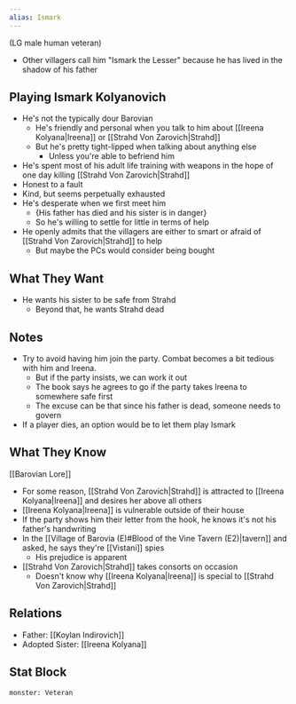```yaml
---
alias: Ismark
---
```

(LG male human veteran)
- Other villagers call him "Ismark the Lesser" because he has lived in the shadow of his father

## Playing Ismark Kolyanovich
- He's not the typically dour Barovian
	- He's friendly and personal when you talk to him about [[Ireena Kolyana|Ireena]] or [[Strahd Von Zarovich|Strahd]]
	- But he's pretty tight-lipped when talking about anything else
		- Unless you're able to befriend him
- He's spent most of his adult life training with weapons in the hope of one day killing [[Strahd Von Zarovich|Strahd]]
- Honest to a fault
- Kind, but seems perpetually exhausted
- He's desperate when we first meet him
	- {His father has died and his sister is in danger}
	- So he's willing to settle for little in terms of help
- He openly admits that the villagers are either to smart or afraid of [[Strahd Von Zarovich|Strahd]] to help
	- But maybe the PCs would consider being bought
 

## What They Want
- He wants his sister to be safe from Strahd
	- Beyond that, he wants Strahd dead

## Notes
- Try to avoid having him join the party. Combat becomes a bit tedious with him and Ireena.
	- But if the party insists, we can work it out
	- The book says he agrees to go if the party takes Ireena to somewhere safe first
	- The excuse can be that since his father is dead, someone needs to govern
- If a player dies, an option would be to let them play Ismark

## What They Know
[[Barovian Lore]]
- For some reason, [[Strahd Von Zarovich|Strahd]] is attracted to [[Ireena Kolyana|Ireena]] and desires her above all others
- [[Ireena Kolyana|Ireena]] is vulnerable outside of their house
- If the party shows him their letter from the hook, he knows it's not his father's handwriting
- In the [[Village of Barovia (E)#Blood of the Vine Tavern (E2)|tavern]] and asked, he says they're [[Vistani]] spies
	- His prejudice is apparent
- [[Strahd Von Zarovich|Strahd]] takes consorts on occasion
	- Doesn't know why [[Ireena Kolyana|Ireena]] is special to [[Strahd Von Zarovich|Strahd]]

## Relations
- Father: [[Koylan Indirovich]]
- Adopted Sister: [[Ireena Kolyana]]

## Stat Block

```statblock
monster: Veteran
```
